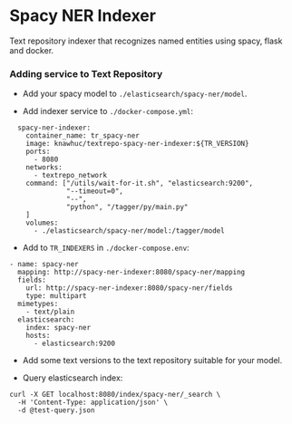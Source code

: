 # Spacy NER Indexer

Text repository indexer that recognizes named entities using spacy, flask and docker.

### Adding service to Text Repository

- Add your spacy model to `./elasticsearch/spacy-ner/model`.

- Add indexer service to `./docker-compose.yml`:
```
  spacy-ner-indexer:
    container_name: tr_spacy-ner
    image: knawhuc/textrepo-spacy-ner-indexer:${TR_VERSION}
    ports:
      - 8080
    networks:
      - textrepo_network
    command: ["/utils/wait-for-it.sh", "elasticsearch:9200",
              "--timeout=0",
              "--",
              "python", "/tagger/py/main.py"
    ]
    volumes:
      - ./elasticsearch/spacy-ner/model:/tagger/model

```

- Add to `TR_INDEXERS` in `./docker-compose.env`:
```
- name: spacy-ner
  mapping: http://spacy-ner-indexer:8080/spacy-ner/mapping
  fields:
    url: http://spacy-ner-indexer:8080/spacy-ner/fields
    type: multipart
  mimetypes:
    - text/plain
  elasticsearch:
    index: spacy-ner
    hosts:
      - elasticsearch:9200
```

- Add some text versions to the text repository suitable for your model.

- Query elasticsearch index:
```shell script
curl -X GET localhost:8080/index/spacy-ner/_search \
  -H 'Content-Type: application/json' \
  -d @test-query.json
```
